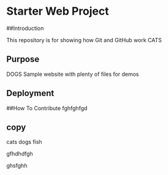 # Starter Web Project

##Introduction

This repository is for showing how Git and GitHub work
CATS
## Purpose
DOGS
Sample website with plenty of files for demos

## Deployment

##How To Contribute
fghfghfgd

## copy
cats dogs fish


gfhdhdfgh

ghsfghh
